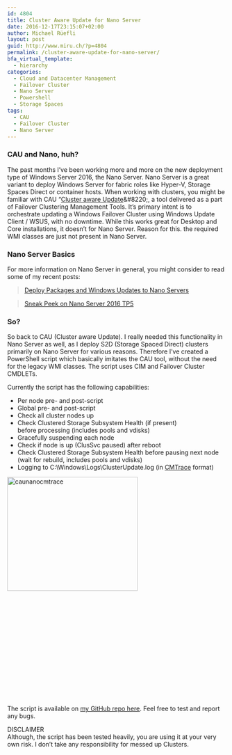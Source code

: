 ```yaml
---
id: 4804
title: Cluster Aware Update for Nano Server
date: 2016-12-17T23:15:07+02:00
author: Michael Rüefli
layout: post
guid: http://www.miru.ch/?p=4804
permalink: /cluster-aware-update-for-nano-server/
bfa_virtual_template:
  - hierarchy
categories:
  - Cloud and Datacenter Management
  - Failover Cluster
  - Nano Server
  - Powershell
  - Storage Spaces
tags:
  - CAU
  - Failover Cluster
  - Nano Server
---
```

### CAU and Nano, huh?

The past months I&#8217;ve been working more and more on the new deployment type of Windows Server 2016, the Nano Server. Nano Server is a great variant to deploy Windows Server for fabric roles like Hyper-V, Storage Spaces Direct or container hosts. When working with clusters, you might be familiar with CAU &#8220;[Cluster aware Update](https://technet.microsoft.com/en-us/library/hh831694(v=ws.11).aspx)&#8220;, a tool delivered as a part of Failover Clustering Management Tools. It&#8217;s primary intent is to orchestrate updating a Windows Failover Cluster using Windows Update Client / WSUS, with no downtime. While this works great for Desktop and Core installations, it doesn&#8217;t for Nano Server. Reason for this. the required WMI classes are just not present in Nano Server.

### Nano Server Basics

For more information on Nano Server in general, you might consider to read some of my recent posts:

<blockquote class="wp-embedded-content" data-secret="O5POdAyJSD">
  <p>
    <a href="http://www.miru.ch/deploy-packages-and-windows-updates-to-nano-servers/">Deploy Packages and Windows Updates to Nano Servers</a>
  </p>
</blockquote>



<blockquote class="wp-embedded-content" data-secret="gHQdbSHp5R">
  <p>
    <a href="http://www.miru.ch/sneak-peek-on-nano-server-2016-tp5/">Sneak Peek on Nano Server 2016 TP5</a>
  </p>
</blockquote>



### **So?**

So back to CAU (Cluster aware Update). I really needed this functionality in Nano Server as well, as I deploy S2D (Storage Spaced Direct) clusters primarily on Nano Server for various reasons. Therefore I&#8217;ve created a PowerShell script which basically imitates the CAU tool, without the need for the legacy WMI classes. The script uses CIM and Failover Cluster CMDLETs.

Currently the script has the following capabilities:

  * Per node pre- and post-script
  * Global pre- and post-script
  * Check all cluster nodes up
  * Check Clustered Storage Subsystem Health (if present) before processing (includes pools and vdisks)
  * Gracefully suspending each node
  * Check if node is up (ClusSvc paused) after reboot
  * Check Clustered Storage Subsystem Health before pausing next node (wait for rebuild, includes pools and vdisks)
  * Logging to C:\Windows\Logs\ClusterUpdate.log (in [CMTrace](http://blog.tyang.org/2012/04/17/sccm-2012-log-parser-cmtrace-exe/) format)

[<img class="alignleft size-medium wp-image-4811" src="http://www.miru.ch/wp-content/uploads/2016/12/CAUNanoCMTrace-300x262.png" alt="caunanocmtrace" width="300" height="262" srcset="http://www.miru.ch/wp-content/uploads/2016/12/CAUNanoCMTrace-300x262.png 300w, http://www.miru.ch/wp-content/uploads/2016/12/CAUNanoCMTrace-768x670.png 768w, http://www.miru.ch/wp-content/uploads/2016/12/CAUNanoCMTrace.png 860w" sizes="(max-width: 300px) 100vw, 300px" />](http://www.miru.ch/wp-content/uploads/2016/12/CAUNanoCMTrace.png)

&nbsp;

&nbsp;

&nbsp;

&nbsp;

&nbsp;

&nbsp;

&nbsp;

&nbsp;

The script is available on [my GitHub repo here](https://github.com/drmiru/Powershell/tree/master/Cluster). Feel free to test and report any bugs.

DISCLAIMER  
Although, the script has been tested heavily, you are using it at your very own risk. I don’t take any responsibility for messed up Clusters.

&nbsp;
